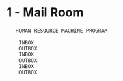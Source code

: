 # 1 - Mail Room

```
-- HUMAN RESOURCE MACHINE PROGRAM --

    INBOX   
    OUTBOX  
    INBOX   
    OUTBOX  
    INBOX   
    OUTBOX  



```